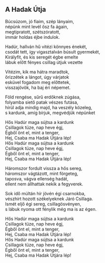 ## A Hadak Útja

Búcsúzom, jó fiaim, szép lányaim,  
népünk mint levél ősz fa ágain,  
megtipratott, szétszóratott,  
immár holdas éjbe indulok.

Hadúr, hallván hű vitézi könnyes énekét,  
csodát tett, így vigasztalván búsult gyermekét,  
Királyfit, és kis seregét égbe emelte  
lábuk előtt fényes csillag útjuk vezette

Vitézim, kik ma hátra maradtok,  
őrizzétek a lángot, úgy várjatok  
esküvel fogadom meg előttetek,  
visszajövök, ha baj éri népemet.

Föld rengése, sűrű erdőknek zúgása,  
folyamba siető patak vészes futása,  
hírül adja mindig majd, ha veszély közeleg,  
s kardunk, amíg bírjuk, megvédjük népünket

Hős Hadúr maga sújtsa a kardunk  
Csillagok tüze, nap heve égj,  
Égből önt el, mint a tenger,  
Hej, Csaba ma Hadak Útjára lép!  
Hős Hadúr maga sújtsa a kardunk  
Csillagok tüze, nap heve égj,  
Égből önt el, mint a tenger,  
Hej, Csaba ma Hadak Útjára lép!

Háromszor fordult vissza a hős sereg,  
háromszor vágtázott, mint förgeteg,  
taposva, vágva ellenség hadát,  
ellent nem állhattak nekik a fegyverek.

Sok idő múltán hír jövén égi csarnokba,  
vészhírt hozott székelyeknek Járó Csillaga.  
Ismét eljő égi sereg, csillagösvényen,  
s lábuk nyoma ott fénylik még ma is az égen.

Hős Hadúr maga sújtsa a kardunk  
Csillagok tüze, nap heve égj,  
Égből önt el, mint a tenger,  
Hej, Csaba ma Hadak Útjára lép!  
Hős Hadúr maga sújtsa a kardunk  
Csillagok tüze, nap heve égj,  
Égből önt el, mint a tenger,  
Hej, Csaba ma Hadak Útjára lép!
